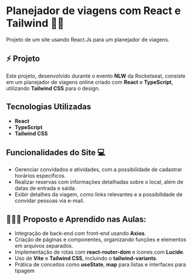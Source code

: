 # Planejador de viagens com React e Tailwind 🧳📱

Projeto de um site usando React.Js para um planejador de viagens.

## ⚡ Projeto

Este projeto, desenvolvido durante o evento **NLW** da Rocketseat, consiste em um planejador de viagens online criado com **React** e **TypeScript**, utilizando **Tailwind CSS** para o design.

## Tecnologias Utilizadas 

- **React**
- **TypeScript**
- **Tailwind CSS**

## Funcionalidades do Site 💻

- Gerenciar convidados e atividades, com a possibilidade de cadastrar horários específicos.
- Realizar reservas com informações detalhadas sobre o local, além de datas de entrada e saída.
- Exibir detalhes da viagem, como links relevantes e a possibilidade de convidar pessoas via e-mail.

## 👩🏻‍💻 Proposto e Aprendido nas Aulas:

- Integração de back-end com front-end usando **Axios**.
- Criação de páginas e componentes, organizando funções e elementos em arquivos separados.
- Implementação de rotas com **react-router-dom** e ícones com **Lucide**.
- Uso de **Vite** e **Tailwind CSS**, incluindo o **tailwind-variants**.
- Prática de conceitos como **useState**, **map** para listas e interfaces para tipagem

